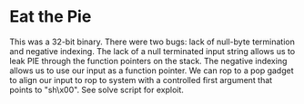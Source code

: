 # Eat the Pie

This was a 32-bit binary. There were two bugs: lack of null-byte termination and negative indexing. The lack of a null terminated input string allows us to leak PIE through the function pointers on the stack. The negative indexing allows us to use our input as a function pointer. We can rop to a pop gadget to align our input to rop to system with a controlled first argument that points to "sh\x00". See solve script for exploit.

